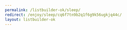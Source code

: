 ```yaml
---
permalink: /listbuilder-ok/sleep/
redirect: /enjoy/sleep/cq6f7tn9b2q1f6g9k56ugkjq44c/
layout: listbuilder-ok
---
```

